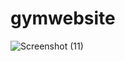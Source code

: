 # gymwebsite
![Screenshot (11)](https://user-images.githubusercontent.com/101051507/199827512-a17dc400-a715-4c0f-aa48-5c57675f6463.png)
